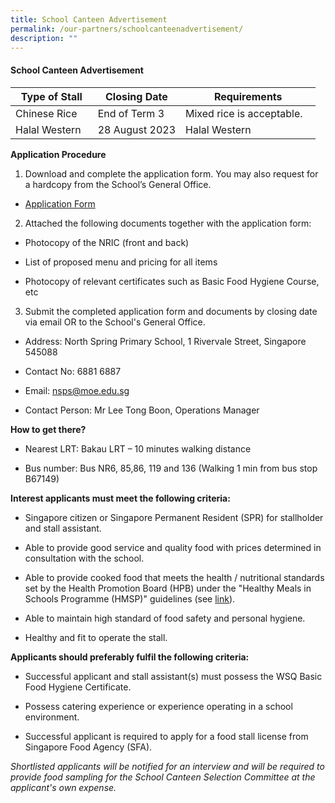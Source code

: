 ```yaml
---
title: School Canteen Advertisement
permalink: /our-partners/schoolcanteenadvertisement/
description: ""
---
```

#### School Canteen Advertisement

| Type of Stall | Closing Date | Requirements |
| ------------- | -------------- | -------------- |
| Chinese Rice     | End of Term 3    | Mixed rice is acceptable.    |
| Halal Western | 28 August 2023 | Halal Western


**Application Procedure**

1. Download and complete the application form. You may also request for a hardcopy from the School’s General Office.

* [Application Form](/files/canteen%20application%20form.pdf)

2. Attached the following documents together with the application form:

* Photocopy of the NRIC (front and back)

* List of proposed menu and pricing for all items
* Photocopy of relevant certificates such as Basic Food Hygiene Course, etc

3. Submit the completed application form and documents by closing date via email OR to the School's General Office.

* Address: North Spring Primary School, 1 Rivervale Street, Singapore 545088

* Contact No: 6881 6887

* Email: nsps@moe.edu.sg

* Contact Person: Mr Lee Tong Boon, Operations Manager

**How to get there?**

* Nearest LRT: Bakau LRT – 10 minutes walking distance

* Bus number: Bus NR6, 85,86, 119 and 136 (Walking 1 min from bus stop B67149)

**Interest applicants must meet the following criteria:**

* Singapore citizen or Singapore Permanent Resident (SPR) for stallholder and stall assistant.

* Able to provide good service and quality food with prices determined in consultation with the school.

* Able to provide cooked food that meets the health / nutritional standards set by the Health Promotion Board (HPB) under the "Healthy Meals in Schools Programme (HMSP)" guidelines (see [link](https://www.hpb.gov.sg/schools/school-programmes/healthy-meals-in-schools-programme)).

* Able to maintain high standard of food safety and personal hygiene.

* Healthy and fit to operate the stall.

**Applicants should preferably fulfil the following criteria:**

* Successful applicant and stall assistant(s) must possess the WSQ Basic Food Hygiene Certificate.

* Possess catering experience or experience operating in a school environment.

* Successful applicant is required to apply for a food stall license from Singapore Food Agency (SFA).

*Shortlisted applicants will be notified for an interview and will be required to provide food sampling for the School Canteen Selection Committee at the applicant's own expense.*